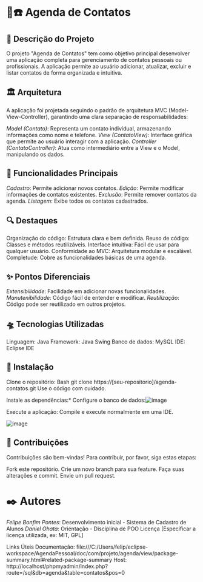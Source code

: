 # 📒☎️ Agenda de Contatos


## 🧾 Descrição do Projeto
O projeto "Agenda de Contatos" tem como objetivo principal desenvolver uma aplicação completa para gerenciamento de contatos pessoais ou profissionais. A aplicação permite ao usuário adicionar, atualizar, excluir e listar contatos de forma organizada e intuitiva.

## 🏛️ Arquitetura
A aplicação foi projetada seguindo o padrão de arquitetura MVC (Model-View-Controller), garantindo uma clara separação de responsabilidades:

*Model (Contato)*: Representa um contato individual, armazenando informações como nome e telefone.
*View (ContatoView)*: Interface gráfica que permite ao usuário interagir com a aplicação.
*Controller (ContatoController)*: Atua como intermediário entre a View e o Model, manipulando os dados.

## 🔑 Funcionalidades Principais
*Cadastro*: Permite adicionar novos contatos.
*Edição*: Permite modificar informações de contatos existentes.
*Exclusão*: Permite remover contatos da agenda.
*Listagem*: Exibe todos os contatos cadastrados.

## 🔍 Destaques
Organização do código: Estrutura clara e bem definida.
Reuso de código: Classes e métodos reutilizáveis.
Interface intuitiva: Fácil de usar para qualquer usuário.
Conformidade ao MVC: Arquitetura modular e escalável.
Completude: Cobre as funcionalidades básicas de uma agenda.

## ✨ Pontos Diferenciais
*Extensibilidade*: Facilidade em adicionar novas funcionalidades.
*Manutenibilidade*: Código fácil de entender e modificar.
*Reutilização*: Código pode ser reutilizado em outros projetos.

## 🛸 Tecnologias Utilizadas
Linguagem: Java
Framework: Java Swing
Banco de dados: MySQL
IDE: Eclipse IDE

## 📩 Instalação
Clone o repositório:
Bash
git clone https://[seu-repositorio]/agenda-contatos.git
Use o código com cuidado.

Instale as dependências:*
Configure o banco de dados:![image](https://github.com/user-attachments/assets/5305249a-f9ab-409b-a961-313adada9df0)

Execute a aplicação: Compile e execute normalmente em uma IDE.

![image](https://github.com/user-attachments/assets/63af6649-7309-4fc0-9c3a-880d3e6bb678)


## 🤝 Contribuições
Contribuições são bem-vindas! Para contribuir, por favor, siga estas etapas:

Fork este repositório.
Crie um novo branch para sua feature.
Faça suas alterações e commit.
Envie um pull request.

# ✒️ Autores
*Felipe Bonfim Pontes*: Desenvolvimento inicial - Sistema de Cadastro de Alunos
*Daniel Ohata*: Orientação - Disciplina de POO
Licença
[Especificar a licença utilizada, ex: MIT, GPL]

Links Úteis
Documentação: file:///C:/Users/felip/eclipse-workspace/AgendaPessoal/doc/com/projeto/agenda/view/package-summary.html#related-package-summary
Host: http://localhost/phpmyadmin/index.php?route=/sql&db=agenda&table=contatos&pos=0
